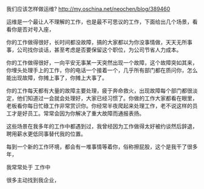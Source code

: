 我们应该怎样做运维?
http://my.oschina.net/neochen/blog/389460

运维是一个最让人不理解的工作，也是最不可思议的工作，下面给出几个场景，看看你是否对号入座，


你的工作做得很好，长时间都没故障，搞的大家都以为你没事情做，天天无所事事，公司找你谈话，甚至考虑是否要保留这个职位，为公司节省人力成本。

你的工作做得很好，一向平安无事某一天突然出现一个故障，这个故障突如其来，你埋头处理手上的工作，你的电话一个接着一个，几乎所有部门都在质问你，怎么能出现故障，你摊上事了，你摊上大事了。

你的工作每天都有大量的故障主要处理，疲于奔命救火，出现故障每个部门都很淡定，他们知道过一会就会处理好，大家已经习惯了。你做的工作大家都看在眼里，老板看你每日忙碌工作非常赏识你。你经常半夜爬起来处理工作，老不说这样的员工才是好员工。常常会因为你解决了重大故障而通报表扬。



这些场景在我多年的工作中都遇到过，我曾经因为工作做得太好被约谈然后辞退，聘用薪水更低同事替代我的位置。


每到一个新的工作环境，都会有一堆事情等着你，俗称擦屁股，这个是我干了很多年，

我常常处于 工作中

很多主动找到我企业，
